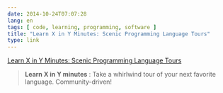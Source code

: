 ```yaml
---
date: 2014-10-24T07:07:28
lang: en
tags: [ code, learning, programming, software ]
title: "Learn X in Y Minutes: Scenic Programming Language Tours"
type: link
---
```


[Learn X in Y Minutes: Scenic Programming Language
Tours](http://learnxinyminutes.com/)

> **Learn X in Y minutes** : Take a whirlwind tour of your next favorite
> language. Community-driven!

